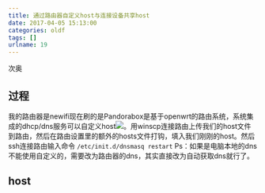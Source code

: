 ```yaml
---
title: 通过路由器自定义host与连接设备共享host
date: 2017-04-05 15:13:00
categories: oldf
tags: []
urlname: 19
---
```

次奥
<!--more-->
## 过程
我的路由器是newifi现在刷的是Pandorabox是基于openwrt的路由系统，系统集成的dhcp/dns服务可以自定义host![](http://i.imgur.com/wjaVIrT.png)。用winscp连接路由上传我们的host文件到路由，然后在路由设置里的额外的hosts文件打钩，填入我们刚刚的host。然后ssh连接路由输入命令
`/etc/init.d/dnsmasq restart`
Ps：如果是电脑本地的dns不能使用自定义的，需要改为路由器的dns，其实直接改为自动获取dns就行了。
## host